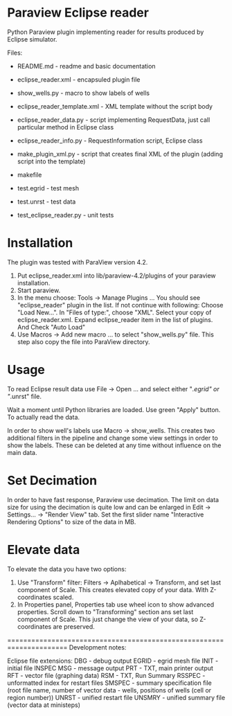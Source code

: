 Paraview Eclipse reader
=======================

Python Paraview plugin implementing reader for results produced by Eclipse simulator.

Files:
  - README.md - readme and basic documentation
  - eclipse_reader.xml - encapsuled plugin file
  - show_wells.py - macro to show labels of wells
  
  - eclipse_reader_template.xml - XML template without the script body
  - eclipse_reader_data.py - script implementing RequestData, just call particular method in Eclipse class
  - eclipse_reader_info.py - RequestInformation script, Eclipse class
  - make_plugin_xml.py - script that creates final XML of the plugin (adding script into the template)
  - makefile
  - test.egrid - test mesh
  - test.unrst - test data
  - test_eclipse_reader.py - unit tests

Installation
============

The plugin was tested with ParaView version 4.2.
1) Put eclipse_reader.xml into lib/paraview-4.2/plugins of your 
   paraview installation.
2) Start paraview.
3) In the menu choose:  Tools -> Manage Plugins ... 
   You should see "eclipse_reader" plugin in the list. 
   If not continue with following:
   Choose "Load New...".
   In "Files of type:", choose "XML".
   Select your copy of eclipse_reader.xml.
   Expand eclipse_reader item in the list of plugins. And
   Check "Auto Load"
4) Use Macros -> Add new macro ... to select "show_wells.py" file.
   This step also copy the file into ParaView directory.

Usage
=====
To read Eclipse result data use File -> Open ...
and select either "*.egrid" or "*.unrst" file. 

Wait a moment until Python libraries are loaded. 
Use green "Apply" button. To actually read the data.

In order to show well's labels use Macro -> show_wells. 
This creates two additional filters in the pipeline and change some 
view settings in order to show the labels. These can be deleted at any time
without influence on the main data.

Set Decimation
==============
In order to have fast response, Paraview use decimation. The limit on data size 
for using the decimation is quite low and can be enlarged in 
Edit -> Settings... -> "Render View" tab.
Set the first slider name "Interactive Rendering Options" to size of the data in MB.

Elevate data
============
To elevate the data you have two options:
1) Use "Transform" filter: Filters -> Aplhabetical -> Transform, and set last component of Scale.
   This creates elevated copy of your data. With Z-coordinates scaled.
2) In Properties panel, Properties tab use wheel icon to show advanced properties.
   Scroll down to "Transforming" section ans set last component of Scale.
   This just change the view of your data, so Z-coordinates are preserved.


=====================================================================
Development notes:

Eclipse file extensions:
DBG - debug output
EGRID - egrid mesh file
INIT - initial file
INSPEC
MSG - message output
PRT - TXT, main printer output
RFT - vector file (graphing data)
RSM - TXT, Run Summary
RSSPEC - unformatted index for restart files
SMSPEC - summary specification file
         (root file name, number of vector data - wells, positions of wells (cell or region number))
UNRST - unified restart file
UNSMRY - unified summary file (vector data at ministeps)
